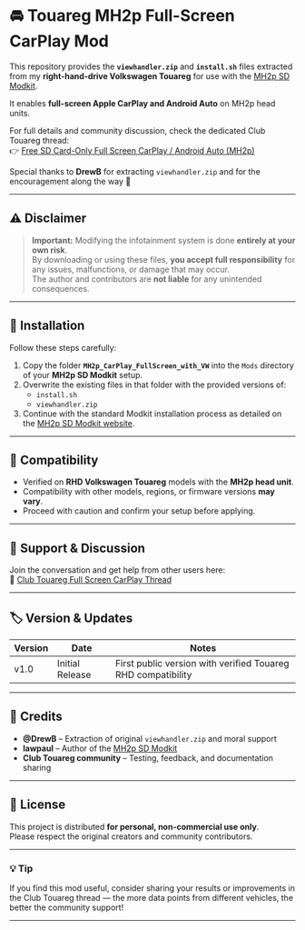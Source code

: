# 🚘 Touareg MH2p Full-Screen CarPlay Mod

This repository provides the **`viewhandler.zip`** and **`install.sh`** files extracted from my **right-hand-drive Volkswagen Touareg** for use with the [MH2p SD Modkit](https://lawpaul.github.io/MH2p_SD_ModKit_Site/).

It enables **full-screen Apple CarPlay and Android Auto** on MH2p head units.

For full details and community discussion, check the dedicated Club Touareg thread:  
👉 [Free SD Card-Only Full Screen CarPlay / Android Auto (MH2p)](https://www.clubtouareg.com/threads/free-sd-card-only-full-screen-carplay-android-auto-mh2p.305468/page-2?nested_view=1#post-2244280)

Special thanks to **DrewB** for extracting `viewhandler.zip` and for the encouragement along the way 🙌

---

## ⚠️ Disclaimer

> **Important:** Modifying the infotainment system is done **entirely at your own risk**.  
> By downloading or using these files, **you accept full responsibility** for any issues, malfunctions, or damage that may occur.  
> The author and contributors are **not liable** for any unintended consequences.

---

## 🧰 Installation

Follow these steps carefully:

1. Copy the folder **`MH2p_CarPlay_FullScreen_with_VW`** into the `Mods` directory of your **MH2p SD Modkit** setup.  
2. Overwrite the existing files in that folder with the provided versions of:
   - `install.sh`
   - `viewhandler.zip`  
3. Continue with the standard Modkit installation process as detailed on the [MH2p SD Modkit website](https://lawpaul.github.io/MH2p_SD_ModKit_Site/).

---

## 🧩 Compatibility

- Verified on **RHD Volkswagen Touareg** models with the **MH2p head unit**.  
- Compatibility with other models, regions, or firmware versions **may vary**.  
- Proceed with caution and confirm your setup before applying.

---

## 💬 Support & Discussion

Join the conversation and get help from other users here:  
🔗 [Club Touareg Full Screen CarPlay Thread](https://www.clubtouareg.com/threads/free-sd-card-only-full-screen-carplay-android-auto-mh2p.305468/page-2?nested_view=1#post-2244280)

---

## 🏷️ Version & Updates

| Version | Date | Notes |
|----------|------|-------|
| v1.0 | Initial Release | First public version with verified Touareg RHD compatibility |

---

## 🙏 Credits

- **@DrewB** – Extraction of original `viewhandler.zip` and moral support  
- **lawpaul** – Author of the [MH2p SD Modkit](https://lawpaul.github.io/MH2p_SD_ModKit_Site/)  
- **Club Touareg community** – Testing, feedback, and documentation sharing

---

## 📄 License

This project is distributed **for personal, non-commercial use only**.  
Please respect the original creators and community contributors.

---

### 💡 Tip
If you find this mod useful, consider sharing your results or improvements in the Club Touareg thread — the more data points from different vehicles, the better the community support!

---
